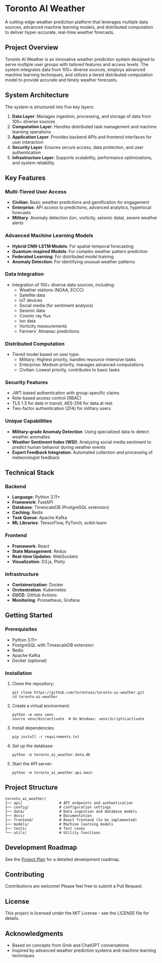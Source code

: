 # Toronto AI Weather

A cutting-edge weather prediction platform that leverages multiple data sources, advanced machine learning models, and distributed computation to deliver hyper-accurate, real-time weather forecasts.

## Project Overview

Toronto AI Weather is an innovative weather prediction system designed to serve multiple user groups with tailored features and access levels. The system integrates data from 100+ diverse sources, employs advanced machine learning techniques, and utilizes a tiered distributed computation model to provide accurate and timely weather forecasts.

## System Architecture

The system is structured into five key layers:

1. **Data Layer**: Manages ingestion, processing, and storage of data from 100+ diverse sources
2. **Computation Layer**: Handles distributed task management and machine learning operations
3. **Application Layer**: Provides backend APIs and frontend interfaces for user interaction
4. **Security Layer**: Ensures secure access, data protection, and user authentication
5. **Infrastructure Layer**: Supports scalability, performance optimizations, and system reliability

## Key Features

### Multi-Tiered User Access

- **Civilian**: Basic weather predictions and gamification for engagement
- **Enterprise**: API access to predictions, advanced analytics, hyperlocal forecasts
- **Military**: Anomaly detection (ion, vorticity, seismic data), severe weather alerts

### Advanced Machine Learning Models

- **Hybrid CNN-LSTM Models**: For spatial-temporal forecasting
- **Quantum-inspired Models**: For complex weather pattern prediction
- **Federated Learning**: For distributed model training
- **Anomaly Detection**: For identifying unusual weather patterns

### Data Integration

- Integration of 100+ diverse data sources, including:
  - Weather stations (NOAA, ECCC)
  - Satellite data
  - IoT devices
  - Social media (for sentiment analysis)
  - Seismic data
  - Cosmic ray flux
  - Ion data
  - Vorticity measurements
  - Farmers' Almanac predictions

### Distributed Computation

- Tiered model based on user type:
  - Military: Highest priority, handles resource-intensive tasks
  - Enterprise: Medium priority, manages advanced computations
  - Civilian: Lowest priority, contributes to basic tasks

### Security Features

- JWT-based authentication with group-specific claims
- Role-based access control (RBAC)
- TLS 1.3 for data in transit, AES-256 for data at rest
- Two-factor authentication (2FA) for military users

### Unique Capabilities

- **Military-grade Anomaly Detection**: Using specialized data to detect weather anomalies
- **Weather Sentiment Index (WSI)**: Analyzing social media sentiment to predict human behavior during weather events
- **Expert Feedback Integration**: Automated collection and processing of meteorologist feedback

## Technical Stack

### Backend
- **Language**: Python 3.11+
- **Framework**: FastAPI
- **Database**: TimescaleDB (PostgreSQL extension)
- **Caching**: Redis
- **Task Queue**: Apache Kafka
- **ML Libraries**: TensorFlow, PyTorch, scikit-learn

### Frontend
- **Framework**: React
- **State Management**: Redux
- **Real-time Updates**: WebSockets
- **Visualization**: D3.js, Plotly

### Infrastructure
- **Containerization**: Docker
- **Orchestration**: Kubernetes
- **CI/CD**: GitHub Actions
- **Monitoring**: Prometheus, Grafana

## Getting Started

### Prerequisites

- Python 3.11+
- PostgreSQL with TimescaleDB extension
- Redis
- Apache Kafka
- Docker (optional)

### Installation

1. Clone the repository:
   ```
   git clone https://github.com/torontoai/toronto-ai-weather.git
   cd toronto-ai-weather
   ```

2. Create a virtual environment:
   ```
   python -m venv venv
   source venv/bin/activate  # On Windows: venv\Scripts\activate
   ```

3. Install dependencies:
   ```
   pip install -r requirements.txt
   ```

4. Set up the database:
   ```
   python -m toronto_ai_weather.data.db
   ```

5. Start the API server:
   ```
   python -m toronto_ai_weather.api.main
   ```

## Project Structure

```
toronto_ai_weather/
├── api/                 # API endpoints and authentication
├── config/              # Configuration settings
├── data/                # Data ingestion and database models
├── docs/                # Documentation
├── frontend/            # React frontend (to be implemented)
├── models/              # Machine learning models
├── tests/               # Test cases
└── utils/               # Utility functions
```

## Development Roadmap

See the [Project Plan](docs/project_plan.md) for a detailed development roadmap.

## Contributing

Contributions are welcome! Please feel free to submit a Pull Request.

## License

This project is licensed under the MIT License - see the LICENSE file for details.

## Acknowledgments

- Based on concepts from Grok and ChatGPT conversations
- Inspired by advanced weather prediction systems and machine learning techniques
